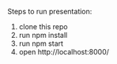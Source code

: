 Steps to run presentation:
1. clone this repo
2. run npm install
3. run npm start
4. open http://localhost:8000/